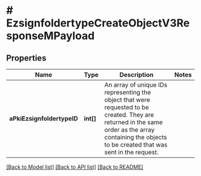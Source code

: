 # # EzsignfoldertypeCreateObjectV3ResponseMPayload

## Properties

Name | Type | Description | Notes
------------ | ------------- | ------------- | -------------
**aPkiEzsignfoldertypeID** | **int[]** | An array of unique IDs representing the object that were requested to be created.  They are returned in the same order as the array containing the objects to be created that was sent in the request. |

[[Back to Model list]](../../README.md#models) [[Back to API list]](../../README.md#endpoints) [[Back to README]](../../README.md)
